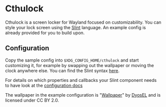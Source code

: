 # Cthulock
Cthulock is a screen locker for Wayland focused on customizability. You can style your lock screen using the [Slint](https://slint.dev/docs.html) language. An example config is already provided for you to build upon.

## Configuration
Copy the sample config into `$XDG_CONFIG_HOME/cthulock` and start customizing it, for example by swapping out the wallpaper or moving the clock anywhere else. You can find the Slint syntax [here](https://slint.dev/docs.html).

For details on which properties and callbacks your Slint component needs to have look at the [configuration docs](./docs/configuration.md)

The wallpaper in the example configuration is "[Wallpaper](https://www.flickr.com/photos/131042142@N05/16252364850)" by [DyosEL](https://www.flickr.com/photos/131042142@N05) and is licensed under CC BY 2.0. 
